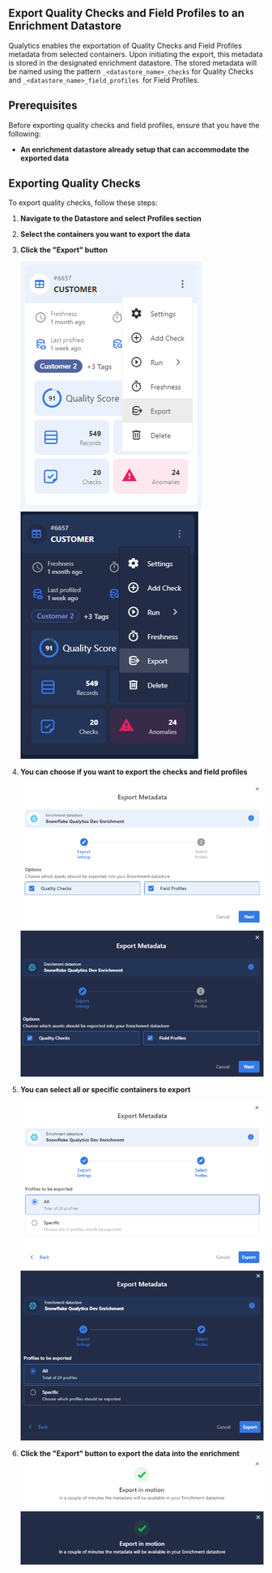 ## Export Quality Checks and Field Profiles to an Enrichment Datastore

Qualytics enables the exportation of Quality Checks and Field Profiles metadata from selected containers. Upon initiating the export, this metadata is stored in the designated enrichment datastore. The stored metadata will be named using the pattern `_<datastore_name>_checks` for Quality Checks and `_<datastore_name>_field_profiles `for Field Profiles.

## **Prerequisites**

Before exporting quality checks and field profiles, ensure that you have the following:

* **An enrichment datastore already setup that can accommodate the exported data**

## **Exporting Quality Checks**

To export quality checks, follow these steps:

1. **Navigate to the Datastore and select Profiles section**
2. **Select the containers you want to export the data**
3. **Click the "Export" button**

    ![Screenshot](../assets/container/export-metadata-light.png#only-light)
    ![Screenshot](../assets/container/export-metadata-dark.png#only-dark)

4. **You can choose if you want to export the checks and field profiles**

    ![Screenshot](../assets/container/export-options-light.png#only-light)
    ![Screenshot](../assets/container/export-options-dark.png#only-dark)

5. **You can select all or specific containers to export**

    ![Screenshot](../assets/container/export-profiles-light.png#only-light)
    ![Screenshot](../assets/container/export-profiles-dark.png#only-dark)

6. **Click the "Export" button to export the data into the enrichment**
    ![Screenshot](../assets/container/export-success-light.png#only-light)
    ![Screenshot](../assets/container/export-success-dark.png#only-dark)

